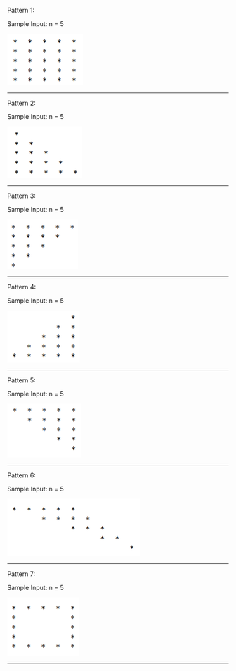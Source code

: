 Pattern 1:

Sample Input: n = 5

![Pattern Ques 1](/Assets/Pattern%20Questions/Q1.png)

---

Pattern 2:

Sample Input: n = 5

![Pattern Ques 2](/Assets/Pattern%20Questions/Q2.png)

---

Pattern 3:

Sample Input: n = 5

![Pattern Ques 3](/Assets/Pattern%20Questions/Q3.png)

---

Pattern 4:

Sample Input: n = 5

![Pattern Ques 4](/Assets/Pattern%20Questions/Q4.png)

---

Pattern 5:

Sample Input: n = 5

![Pattern Ques 5](/Assets/Pattern%20Questions/Q5.png)

---

Pattern 6:

Sample Input: n = 5

![Pattern Ques 6](/Assets/Pattern%20Questions/Q6.png)

---

Pattern 7:

Sample Input: n = 5

![Pattern Ques 7](/Assets/Pattern%20Questions/Q7.png)

---
